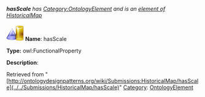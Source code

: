 ___hasScale__ has [Category:OntologyElement](../../Category/OntologyElement "Category:OntologyElement") and is an [element of](../../Property/ElementOf "Property:ElementOf") [HistoricalMap](../../Submissions/HistoricalMap "Submissions:HistoricalMap")_


  




[![ObjectProperty](../../images/thumb/c/c3/ObjectProperty.gif/45px-ObjectProperty.gif)](../../Image/ObjectProperty.gif "ObjectProperty")
__Name__: hasScale 


__Type:__ owl:FunctionalProperty 


__Description__: 





Retrieved from "[http://ontologydesignpatterns.org/wiki/Submissions:HistoricalMap/hasScale](../../Submissions/HistoricalMap/hasScale)"
 [Category](http://ontologydesignpatterns.org/wiki/Special:Categories "Special:Categories"): [OntologyElement](../../Category/OntologyElement "Category:OntologyElement")